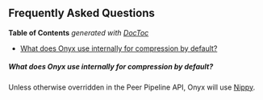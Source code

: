 ## Frequently Asked Questions

<!-- START doctoc generated TOC please keep comment here to allow auto update -->
<!-- DON'T EDIT THIS SECTION, INSTEAD RE-RUN doctoc TO UPDATE -->
**Table of Contents**  *generated with [DocToc](http://doctoc.herokuapp.com/)*

- [What does Onyx use internally for compression by default?](#what-does-onyx-use-internally-for-compression-by-default)

<!-- END doctoc generated TOC please keep comment here to allow auto update -->

##### What does Onyx use internally for compression by default?

Unless otherwise overridden in the Peer Pipeline API, Onyx will use [Nippy](https://github.com/ptaoussanis/nippy).
